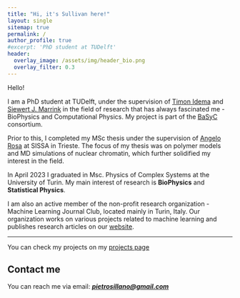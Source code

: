 ```yaml
---
title: "Hi, it's Sullivan here!"
layout: single
sitemap: true
permalink: /
author_profile: true
#excerpt: 'PhD student at TUDelft'
header:
  overlay_image: /assets/img/header_bio.png
  overlay_filter: 0.3
---
```



<!-- # About me-->

Hello! 

I am a PhD student at TUDelft, under the supervision of [Timon Idema](https://idemalab.tudelft.nl/idema.html) and [Siewert J. Marrink](https://www.rug.nl/staff/s.j.marrink/) in the field of research that has always fascinated me - BioPhysics and Computational Physics. My project is part of the [BaSyC](https://www.basyc.nl/) consortium. 


Prior to this, I completed my MSc thesis under the supervision of [Angelo Rosa](https://sites.google.com/site/angelosissa/home) at SISSA in Trieste. The focus of my thesis was on polymer models and MD simulations of nuclear chromatin, which further solidified my interest in the field.


In April 2023 I graduated in Msc. Physics of Complex Systems at the University of Turin.
My main interest of research is **BioPhysics** and **Statistical Physics**.



I am also an active member of the non-profit research organization - Machine Learning Journal Club, located mainly in Turin, Italy. Our organization works on various projects related to machine learning and publishes research articles on our [website](https://www.mljc.it/).
 
---

<!--*As a problem-solving enthusiast, I have always been interested in meet new technical challenges, where I can learn some new things and feed my curiosity.  
As an Physics student, I love to put forward my technical and analytical skills, tackle original problems and learn every day.*

----->

You can check my projects on my [projects page](https://pietro-sillano.github.io/projects/)



## Contact me

<!--For any inquiries,--> 
You can reach me via email: **_[pietrosillano@gmail.com](mailto:pietrosillano@gmail.com)_**